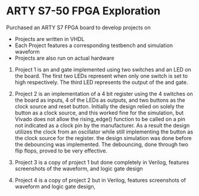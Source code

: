 # **ARTY S7-50 FPGA Exploration**

Purchased an ARTY S7 FPGA board to develop projects on
- Projects are written in VHDL
- Each Project features a corresponding testbench and simulation waveform
- Projects are also run on actual hardware

1. Project 1 is an and gate implemented using two switches and an LED on the board. The first two LEDs represent when only one switch is set to high respectively. The third LED represents the output of the and gate.

2. Project 2 is an implementation of a 4 bit register using the 4 switches on the board as inputs, 4 of the LEDs as outputs, and two buttons as the clock source and reset button. Initially the design relied on solely the button as a clock source, and this worked fine for the simulation, but Vivado does not allow the rising_edge() function to be called on a pin not indicated as a clock pin by the manufacturer. As a result the design utilizes the clock from an oscillator while still implementing the button as the clock source for the register. the design simulation was done before the debouncing was implemented. The debouncing, done through two flip flops, proved to be very effective.

3. Project 3 is a copy of project 1 but done completely in Verilog, features screenshots of the waveform, and logic gate design

4. Project 4 is a copy of project 2 but in Verilog, features screenshots of waveform and logic gate design, 